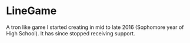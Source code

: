 # LineGame
A tron like game I started creating in mid to late 2016 (Sophomore year of High School). It has since stopped receiving support.
